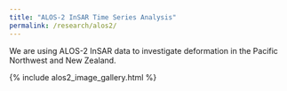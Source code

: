 ```yaml
---
title: "ALOS-2 InSAR Time Series Analysis"
permalink: /research/alos2/
---
```


We are using ALOS-2 InSAR data to investigate deformation in the Pacific Northwest and New Zealand.

{% include alos2_image_gallery.html %}
